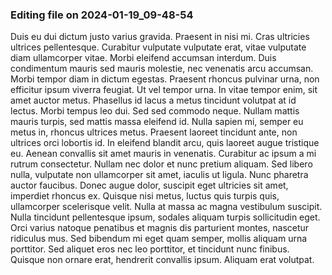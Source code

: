 

### Editing file on 2024-01-19_09-48-54

Duis eu dui dictum justo varius gravida. Praesent in nisi mi. Cras ultricies ultrices pellentesque. Curabitur vulputate vulputate erat, vitae vulputate diam ullamcorper vitae. Morbi eleifend accumsan interdum. Duis condimentum mauris sed mauris molestie, nec venenatis arcu accumsan. Morbi tempor diam in dictum egestas. Praesent rhoncus pulvinar urna, non efficitur ipsum viverra feugiat. Ut vel tempor urna. In vitae tempor enim, sit amet auctor metus.
Phasellus id lacus a metus tincidunt volutpat at id lectus. Morbi tempus leo dui. Sed sed commodo neque. Nullam mattis mauris turpis, sed mattis massa eleifend id. Nulla sapien mi, semper eu metus in, rhoncus ultrices metus. Praesent laoreet tincidunt ante, non ultrices orci lobortis id. In eleifend blandit arcu, quis laoreet augue tristique eu. Aenean convallis sit amet mauris in venenatis. Curabitur ac ipsum a mi rutrum consectetur. Nullam nec dolor et nunc pretium aliquam. Sed libero nulla, vulputate non ullamcorper sit amet, iaculis ut ligula. Nunc pharetra auctor faucibus. Donec augue dolor, suscipit eget ultricies sit amet, imperdiet rhoncus ex. Quisque nisi metus, luctus quis turpis quis, ullamcorper scelerisque velit.
Nulla at massa ac magna vestibulum suscipit. Nulla tincidunt pellentesque ipsum, sodales aliquam turpis sollicitudin eget. Orci varius natoque penatibus et magnis dis parturient montes, nascetur ridiculus mus. Sed bibendum mi eget quam semper, mollis aliquam urna porttitor. Sed aliquet eros nec leo porttitor, et tincidunt nunc finibus. Quisque non ornare erat, hendrerit convallis ipsum. Aliquam erat volutpat.


